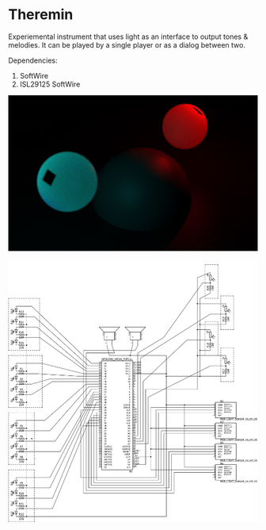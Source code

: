 # Theremin

Experiemental instrument that uses light as an interface to output tones & melodies. It can be played by a single player or as a dialog between two.

Dependencies:
1. SoftWire
2. ISL29125 SoftWire

![Image](https://github.com/moritzsalla/cci-physcomp-final/blob/master/renderings/render-3.jpg?raw=true)

![Image](schematic.png)
